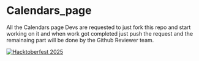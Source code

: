 # Calendars_page
All the Calendars page Devs are requested to just fork this repo and start working on it and when work got completed just push the request and the remainaing part will be done by the Github Reviewer team.

[![Hacktoberfest 2025](https://img.shields.io/badge/Hacktoberfest-2025-blueviolet)](https://hacktoberfest.com/)
